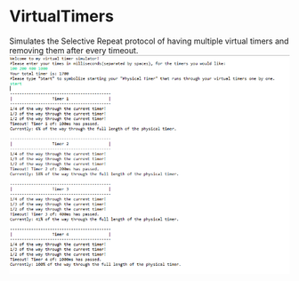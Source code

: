 # VirtualTimers
Simulates the Selective Repeat protocol of having multiple virtual timers and removing them after every timeout.
![](Screenshot/VirtualTimers.PNG)
